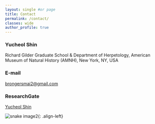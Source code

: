 ```yaml
---
layout: single #or page
title: Contact
permalink: /contact/
classes: wide
author_profile: true
---
```




### Yucheol Shin
Richard Gilder Graduate School & Department of Herpetology,
American Museum of Natural History (AMNH), New York, NY, USA 

### E-mail
[brongersmai2@gmail.com](mailto:brongersmai2@gmail.com)

### ResearchGate
[Yucheol Shin](https://www.researchgate.net/profile/Yucheol-Shin)

![snake image2](/assets/images/brevicauda_name_highres.png){: .align-left}




